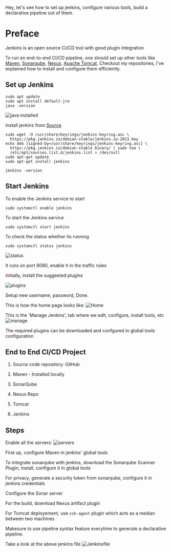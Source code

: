 Hey, let's see how to set up jenkins, configure various tools, build a declarative pipeline out of them.

# Preface
Jenkins is an open source CI/CD tool with good plugin integration

To run an end-to-end CI/CD pipeline, one should set up other tools like [Maven](https://github.com/guycalledavinash/maven), [Sonarqube](https://github.com/guycalledavinash/sonarqube), [Nexus](https://github.com/guycalledavinash/nexus-repository), [Apache Tomcat](https://github.com/guycalledavinash/apache-tomcat). Checkout my repositories, I've explained how to install and configure them efficiently.

## Set up Jenkins
```
sudo apt update
sudo apt install default-jre
java -version
```
![java installed](https://github.com/guycalledavinash/jenkins-file/assets/90386560/b82f38ba-7d15-4ac6-86df-915a453cf7a9)

Install jenkins from [Source](https://www.jenkins.io/doc/book/installing/linux/)
```
sudo wget -O /usr/share/keyrings/jenkins-keyring.asc \
  https://pkg.jenkins.io/debian-stable/jenkins.io-2023.key
echo deb [signed-by=/usr/share/keyrings/jenkins-keyring.asc] \
  https://pkg.jenkins.io/debian-stable binary/ | sudo tee \
  /etc/apt/sources.list.d/jenkins.list > /dev/null
sudo apt-get update
sudo apt-get install jenkins
```
```
jenkins -version
```
## Start Jenkins
To enable the Jenkins service to start
```
sudo systemctl enable jenkins
```
To start the Jenkins service
```
sudo systemctl start jenkins
```
To check the status whether its running 
```
sudo systemctl status jenkins
```
![status](https://github.com/guycalledavinash/jenkins-file/assets/90386560/fe083089-64cd-4290-af0e-649cbfe9292a)

It runs on port 8080, enable it in the traffic rules

Initially, install the suggested plugins

![plugins](https://github.com/guycalledavinash/jenkins-file/assets/90386560/a5791a38-eb1f-4a69-8e01-7c6cf5966b18)

Setup new username, password, Done.

This is how the home page looks like:
![Home](https://github.com/guycalledavinash/jenkins-file/assets/90386560/508d118f-32f6-4168-a77c-2b65484c9ac1)

This is the 'Manage Jenkins', tab where we edit, configure, install tools, etc
![manage](https://github.com/guycalledavinash/jenkins-file/assets/90386560/6592db24-940f-4dfb-bd2c-2a5d598a319c)

The required plugins can be downloaded and confgured in global tools configuration

## End to End CI/CD Project

1. Source code repository: GitHub
   
2. Maven - Installed locally

3. SonarQube

4. Nexus Repo

5. Tomcat
   
6. Jenkins

## Steps
Enable all the servers: 
![servers](https://github.com/guycalledavinash/jenkins-file/assets/90386560/c9de97fa-6b13-4252-ac6b-cb18b30dd0f9)

First up, configure Maven in jenkins' global tools

To integrate sonarqube with jenkins, download the Sonarqube Scanner Plugin, install, configure it in global tools

For privacy, generate a security token from sonarqube, configure it in jenkins credentials

Configure the Sonar server 

For the build, download Nexus artifact plugin

For Tomcat deployement, use `ssh-agent` plugin which acts as a median between two machines

Makesure to use pipeline syntax feature everytime to generate a declarative pipeline. 

Take a look at the above jenkins file ![Jenkinsfile](https://github.com/guycalledavinash/jenkins-file/blob/main/Jenkinsfile)
